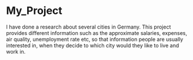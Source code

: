 # My_Project
I have done a research about several cities in Germany. This project provides different information such as the approximate salaries, expenses, air quality, unemployment rate etc, so that information people are usually interested in, when they decide to which city would they like to live and work in. 
